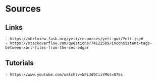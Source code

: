 # Sources

## Links
    - https://xbrlview.fasb.org/yeti/resources/yeti-gwt/Yeti.jsp#
    - https://stackoverflow.com/questions/74122589/inconsistent-tags-between-xbrl-files-from-the-sec-edgar

## Tutorials
    - https://www.youtube.com/watch?v=NPiJd9CiiYM&t=876s



